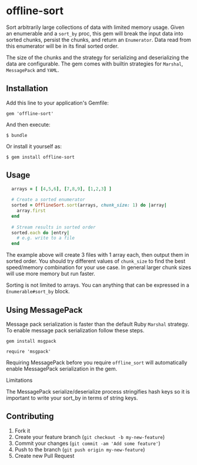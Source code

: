 # offline-sort

Sort arbitrarily large collections of data with limited memory usage. Given an enumerable and a `sort_by` proc, this gem will break the input data into sorted chunks, persist the chunks, and return an `Enumerator`. Data read from this enumerator will be in its final sorted order.

The size of the chunks and the strategy for serializing and deserializing the data are configurable. The gem comes with builtin strategies for `Marshal`, `MessagePack` and `YAML`.

## Installation

Add this line to your application's Gemfile:

    gem 'offline-sort'

And then execute:

    $ bundle

Or install it yourself as:

    $ gem install offline-sort

## Usage
```ruby
  arrays = [ [4,5,6], [7,8,9], [1,2,3] ]
  
  # Create a sorted enumerator
  sorted = OfflineSort.sort(arrays, chunk_size: 1) do |array|
    array.first
  end
  
  # Stream results in sorted order
  sorted.each do |entry|
    # e.g. write to a file
  end
```
The example above will create 3 files with 1 array each, then output them in sorted order. You should try different values of `chunk_size` to find the best speed/memory combination for your use case. In general larger chunk sizes will use more memory but run faster.

Sorting is not limited to arrays. You can anything that can be expressed in a `Enumerable#sort_by` block.

## Using MessagePack

Message pack serialization is faster than the default Ruby `Marshal` strategy. To enable message pack serialization follow these steps.

`gem install msgpack`

`require 'msgpack'`

Requiring MessagePack before you require `offline_sort` will automatically enable MessagePack serialization in the gem.

Limitations

The MessagePack serialize/deserialize process stringifies hash keys so it is important to write your sort_by in terms of string keys.

## Contributing

1. Fork it
2. Create your feature branch (`git checkout -b my-new-feature`)
3. Commit your changes (`git commit -am 'Add some feature'`)
4. Push to the branch (`git push origin my-new-feature`)
5. Create new Pull Request
